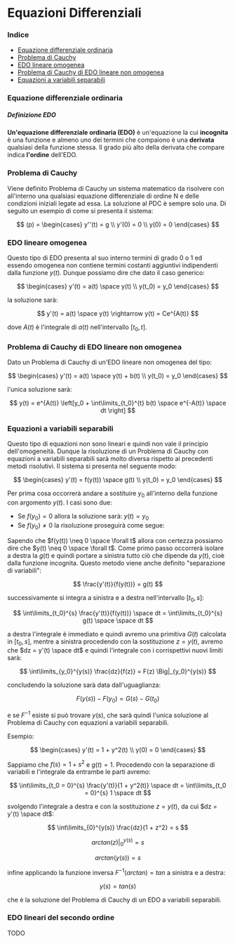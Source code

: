 # Equazioni Differenziali

### Indice

- [Equazione differenziale ordinaria](#Equazione-differenziale-ordinaria)
- [Problema di Cauchy](#Problema-di-Cauchy)
- [EDO lineare omogenea](#Edo-lineare-omogenea)
- [Problema di Cauchy di EDO lineare non omogenea](#Problema-di-Cauchy-di-EDO-lineare-non-omogenea)
- [Equazioni a variabili separabili](#Equazioni-a-variabili-separabili)

### Equazione differenziale ordinaria

##### Definizione EDO

**Un'equazione differenziale ordinaria (EDO)** è un'equazione la cui **incognita** è una funzione e almeno uno dei termini che compaiono è una **derivata** qualsiasi della funzione stessa.
Il grado più alto della derivata che compare indica **l'ordine** dell'EDO.

### Problema di Cauchy

Viene definito Problema di Cauchy un sistema matematico da risolvere con all'interno una qualsiasi equazione differenziale di ordine N e delle condizioni iniziali legate ad essa. La soluzione al PDC è sempre solo una. Di seguito un esempio di come si presenta il sistema:

$$
(p) = \begin{cases}
y''(t) = g \\
y'(0) = 0 \\
y(0) = 0
\end{cases}
$$

### EDO lineare omogenea

Questo tipo di EDO presenta al suo interno termini di grado 0 o 1 ed essendo omogenea non contiene termini costanti aggiuntivi indipendenti dalla funzione $y(t)$. Dunque possiamo dire che dato il caso generico:

$$
\begin{cases}
y'(t) = a(t) \space y(t) \\
y(t_0) = y_0
\end{cases}
$$

la soluzione sarà:

$$
y'(t) = a(t) \space y(t) \rightarrow y(t) = Ce^{A(t)}
$$

dove $A(t)$ è l'integrale di $a(t)$ nell'intervallo $[t_0, t]$.

### Problema di Cauchy di EDO lineare non omogenea

Dato un Problema di Cauchy di un'EDO lineare non omogenea del tipo:

$$
\begin{cases}
y'(t) = a(t) \space y(t) + b(t) \\
y(t_0) = y_0
\end{cases}
$$

l'unica soluzione sarà:

$$
y(t) = e^{A(t)} \left[y_0 + \int\limits_{t_0}^{t} b(t) \space e^{-A(t)} \space dt \right]
$$

### Equazioni a variabili separabili

Questo tipo di equazioni non sono lineari e quindi non vale il principio dell'omogeneità. Dunque la risoluzione di un Problema di Cauchy con equazioni a variabili separabili sarà molto diversa rispetto ai precedenti metodi risolutivi. Il sistema si presenta nel seguente modo:

$$
\begin{cases}
y'(t) = f(y(t)) \space g(t) \\
y(t_0) = y_0
\end{cases}
$$

Per prima cosa occorrerà andare a sostituire $y_0$ all'interno della funzione con argomento $y(t)$. I casi sono due:

- Se $f(y_0) = 0$ allora la soluzione sarà: $y(t) = y_0$
- Se $f(y_0) \neq 0$ la risoluzione proseguirà come segue:

Sapendo che $f(y(t)) \neq 0 \space \forall t$ allora con certezza possiamo dire che $y(t) \neq 0 \space \forall t$.
Come primo passo occorrerà isolare a destra la $g(t)$ e quindi portare a sinistra tutto ciò che dipende da $y(t)$, cioè dalla funzione incognita.
Questo metodo viene anche definito "separazione di variabili":

$$
\frac{y'(t)}{f(y(t))} = g(t)
$$

successivamente si integra a sinistra e a destra nell'intervallo $[t_0, s]$:

$$
\int\limits_{t_0}^{s} \frac{y'(t)}{f(y(t))} \space dt = 
\int\limits_{t_0}^{s} g(t) \space \space dt
$$

a destra l'integrale è immediato e quindi avremo una primitiva $G(t)$ calcolata in $[t_0, s]$, mentre a sinistra procedendo con la sostituzione $z = y(t)$, avremo che $dz = y'(t) \space dt$ e quindi l'integrale con i corrispettivi nuovi limiti sarà:

$$
\int\limits_{y_0}^{y(s)} \frac{dz}{f(z)} = F(z) \Big|_{y_0}^{y(s)}
$$

concludendo la soluzione sarà data dall'uguaglianza:

$$
F(y(s)) - F(y_0) = G(s) - G(t_0)
$$

e se $F^{-1}$ esiste si può trovare $y(s)$, che sarà quindi l'unica soluzione al Problema di Cauchy con equazioni a variabili separabili.

Esempio:

$$
\begin{cases}
y'(t) = 1 + y^2(t) \\
y(0) = 0
\end{cases}
$$

Sappiamo che $f(s) = 1 + s^2$ e $g(t) = 1$. Procedendo con la separazione di variabili e l'integrale da entrambe le parti avremo:

$$
\int\limits_{t_0 = 0}^{s} \frac{y'(t)}{1 + y^2(t)}  \space dt =
\int\limits_{t_0 = 0}^{s} 1 \space dt
$$

svolgendo l'integrale a destra e con la sostituzione $z = y(t)$, da cui $dz = y'(t) \space dt$:

$$
\int\limits_{0}^{y(s)} \frac{dz}{1 + z^2} = s
$$

$$
 arctan(z) \Big|_{0}^{y(s)} = s
$$

$$
arctan(y(s)) = s
$$

infine applicando la funzione inversa $F^{-1} (arctan) = tan$ a sinistra e a destra:

$$
y(s) = tan(s)
$$

che è la soluzione del Problema di Cauchy di un EDO a variabili separabili.

### EDO lineari del secondo ordine

TODO


